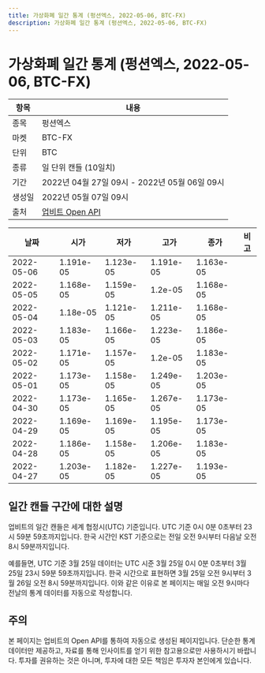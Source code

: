 ```yaml
---
title: 가상화폐 일간 통계 (펑션엑스, 2022-05-06, BTC-FX)
description: 가상화폐 일간 통계 (펑션엑스, 2022-05-06, BTC-FX)
---
```



가상화폐 일간 통계 (펑션엑스, 2022-05-06, BTC-FX)
===

|항목|내용|
|--|--|
|종목|펑션엑스|
|마켓|BTC-FX|
|단위|BTC|
|종류|일 단위 캔들 (10일치)|
|기간|2022년 04월 27일 09시 - 2022년 05월 06일 09시|
|생성일|2022년 05월 07일 09시|
|출처|[업비트 Open API](https://docs.upbit.com)|


|날짜|시가|저가|고가|종가|비고|
|--|--|--|--|--|--|
|2022-05-06|1.191e-05|1.123e-05|1.191e-05|1.163e-05|    |
|2022-05-05|1.168e-05|1.159e-05|1.2e-05|1.168e-05|    |
|2022-05-04|1.18e-05|1.121e-05|1.211e-05|1.168e-05|    |
|2022-05-03|1.183e-05|1.166e-05|1.223e-05|1.186e-05|    |
|2022-05-02|1.171e-05|1.157e-05|1.2e-05|1.183e-05|    |
|2022-05-01|1.173e-05|1.158e-05|1.249e-05|1.203e-05|    |
|2022-04-30|1.173e-05|1.165e-05|1.267e-05|1.173e-05|    |
|2022-04-29|1.169e-05|1.169e-05|1.195e-05|1.173e-05|    |
|2022-04-28|1.186e-05|1.158e-05|1.206e-05|1.183e-05|    |
|2022-04-27|1.203e-05|1.182e-05|1.227e-05|1.193e-05|    |


일간 캔들 구간에 대한 설명
---


업비트의 일간 캔들은 세계 협정시(UTC) 기준입니다. 
UTC 기준 0시 0분 0초부터 23시 59분 59초까지입니다. 
한국 시간인 KST 기준으로는 전일 오전 9시부터 다음날 오전 8시 59분까지입니다. 


예를들면, UTC 기준 3월 25일 데이터는 UTC 시준 3월 25일 0시 0분 0초부터 3월 25일 23시 59분 59초까지입니다. 
한국 시간으로 표현하면 3월 25일 오전 9시부터 3월 26일 오전 8시 59분까지입니다. 
이와 같은 이유로 본 페이지는 매일 오전 9시마다 전날의 통계 데이터를 자동으로 작성합니다. 


주의
---


본 페이지는 업비트의 Open API를 통하여 자동으로 생성된 페이지입니다. 
단순한 통계 데이터만 제공하고, 자료를 통해 인사이트를 얻기 위한 참고용으로만 사용하시기 바랍니다. 
투자를 권유하는 것은 아니며, 투자에 대한 모든 책임은 투자자 본인에게 있습니다. 
